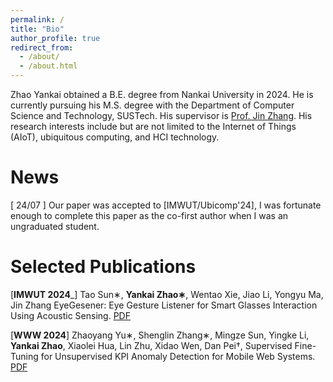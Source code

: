```yaml
---
permalink: /
title: "Bio"
author_profile: true
redirect_from: 
  - /about/
  - /about.html
---
```


Zhao Yankai obtained a B.E. degree from Nankai University in 2024. He is currently pursuing his M.S. degree with the Department of Computer Science and Technology, SUSTech. His supervisor is [Prof. Jin Zhang](https://jinzhang-sustech.github.io). His research interests include but are not limited to the Internet of Things (AIoT), ubiquitous computing, and HCI technology.

News
======
[ 24/07 ] Our paper was accepted to [IMWUT/Ubicomp'24], I was fortunate enough to complete this paper as the co-first author when I was an ungraduated student.

Selected Publications
======
[__IMWUT 2024___] Tao Sun∗, __Yankai Zhao∗__, Wentao Xie, Jiao Li, Yongyu Ma, Jin Zhang 
EyeGesener: Eye Gesture Listener for Smart Glasses Interaction Using Acoustic Sensing. [PDF](https://dl.acm.org/doi/10.1145/3678541)


[__WWW 2024__] Zhaoyang Yu∗, Shenglin Zhang∗, Mingze Sun, Yingke Li, __Yankai Zhao__, Xiaolei Hua, Lin Zhu, Xidao Wen, Dan Pei†, 
Supervised Fine-Tuning for Unsupervised KPI Anomaly Detection for Mobile Web Systems. [PDF](https://dl.acm.org/doi/pdf/10.1145/3589334.3645392)


<!-- Site-wide configuration
------
The main configuration file for the site is in the base directory in [_config.yml](https://github.com/academicpages/academicpages.github.io/blob/master/_config.yml), which defines the content in the sidebars and other site-wide features. You will need to replace the default variables with ones about yourself and your site's github repository. The configuration file for the top menu is in [_data/navigation.yml](https://github.com/academicpages/academicpages.github.io/blob/master/_data/navigation.yml). For example, if you don't have a portfolio or blog posts, you can remove those items from that navigation.yml file to remove them from the header. 

Create content & metadata
------
For site content, there is one markdown file for each type of content, which are stored in directories like _publications, _talks, _posts, _teaching, or _pages. For example, each talk is a markdown file in the [_talks directory](https://github.com/academicpages/academicpages.github.io/tree/master/_talks). At the top of each markdown file is structured data in YAML about the talk, which the theme will parse to do lots of cool stuff. The same structured data about a talk is used to generate the list of talks on the [Talks page](https://academicpages.github.io/talks), each [individual page](https://academicpages.github.io/talks/2012-03-01-talk-1) for specific talks, the talks section for the [CV page](https://academicpages.github.io/cv), and the [map of places you've given a talk](https://academicpages.github.io/talkmap.html) (if you run this [python file](https://github.com/academicpages/academicpages.github.io/blob/master/talkmap.py) or [Jupyter notebook](https://github.com/academicpages/academicpages.github.io/blob/master/talkmap.ipynb), which creates the HTML for the map based on the contents of the _talks directory).

**Markdown generator**

I have also created [a set of Jupyter notebooks](https://github.com/academicpages/academicpages.github.io/tree/master/markdown_generator
) that converts a CSV containing structured data about talks or presentations into individual markdown files that will be properly formatted for the Academic Pages template. The sample CSVs in that directory are the ones I used to create my own personal website at stuartgeiger.com. My usual workflow is that I keep a spreadsheet of my publications and talks, then run the code in these notebooks to generate the markdown files, then commit and push them to the GitHub repository.

How to edit your site's GitHub repository
------
Many people use a git client to create files on their local computer and then push them to GitHub's servers. If you are not familiar with git, you can directly edit these configuration and markdown files directly in the github.com interface. Navigate to a file (like [this one](https://github.com/academicpages/academicpages.github.io/blob/master/_talks/2012-03-01-talk-1.md) and click the pencil icon in the top right of the content preview (to the right of the "Raw | Blame | History" buttons). You can delete a file by clicking the trashcan icon to the right of the pencil icon. You can also create new files or upload files by navigating to a directory and clicking the "Create new file" or "Upload files" buttons. 

Example: editing a markdown file for a talk
![Editing a markdown file for a talk](/images/editing-talk.png)

For more info
------
More info about configuring Academic Pages can be found in [the guide](https://academicpages.github.io/markdown/). The [guides for the Minimal Mistakes theme](https://mmistakes.github.io/minimal-mistakes/docs/configuration/) (which this theme was forked from) might also be helpful. -->

